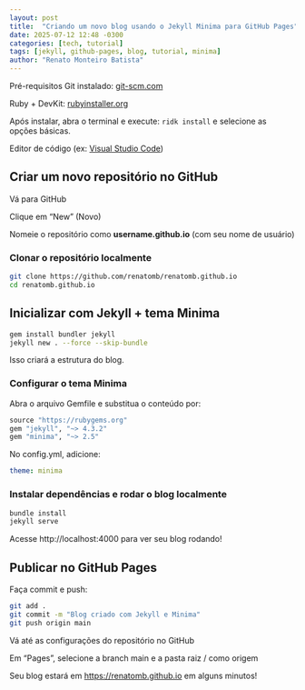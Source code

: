 ```yaml
---
layout: post
title:  "Criando um novo blog usando o Jekyll Minima para GitHub Pages"
date: 2025-07-12 12:48 -0300
categories: [tech, tutorial]
tags: [jekyll, github-pages, blog, tutorial, minima]
author: "Renato Monteiro Batista"
---
```

Pré-requisitos
Git instalado: [git-scm.com](git-scm.com)

Ruby + DevKit: [ rubyinstaller.org](https://rubyinstaller.org)

Após instalar, abra o terminal e execute: `ridk install` e selecione as opções básicas.

Editor de código (ex: [Visual Studio Code](https://code.visualstudio.com/))

## Criar um novo repositório no GitHub

Vá para GitHub

Clique em “New” (Novo)

Nomeie o repositório como **username.github.io** (com seu nome de usuário)

### Clonar o repositório localmente

```bash
git clone https://github.com/renatomb/renatomb.github.io
cd renatomb.github.io
```

## Inicializar com Jekyll + tema Minima

```bash
gem install bundler jekyll
jekyll new . --force --skip-bundle
```

Isso criará a estrutura do blog.

### Configurar o tema Minima

Abra o arquivo Gemfile e substitua o conteúdo por:

```ruby
source "https://rubygems.org"
gem "jekyll", "~> 4.3.2"
gem "minima", "~> 2.5"
```

No config.yml, adicione:

```yaml
theme: minima
```

### Instalar dependências e rodar o blog localmente

```bash
bundle install
jekyll serve
```

Acesse http://localhost:4000 para ver seu blog rodando!

## Publicar no GitHub Pages

Faça commit e push:

```bash
git add .
git commit -m "Blog criado com Jekyll e Minima"
git push origin main
``` 

Vá até as configurações do repositório no GitHub

Em “Pages”, selecione a branch main e a pasta raiz / como origem

Seu blog estará em https://renatomb.github.io em alguns minutos!
